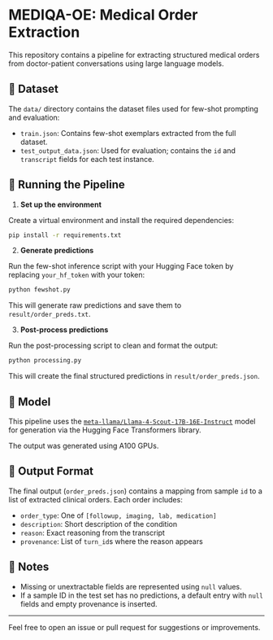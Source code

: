 # MEDIQA-OE: Medical Order Extraction

This repository contains a pipeline for extracting structured medical orders from doctor-patient conversations using large language models.

## 📁 Dataset

The `data/` directory contains the dataset files used for few-shot prompting and evaluation:

- `train.json`: Contains few-shot exemplars extracted from the full dataset.
- `test_output_data.json`: Used for evaluation; contains the `id` and `transcript` fields for each test instance.

## 🚀 Running the Pipeline

1. **Set up the environment**

Create a virtual environment and install the required dependencies:

```bash
pip install -r requirements.txt
```

2. **Generate predictions**

Run the few-shot inference script with your Hugging Face token by replacing `your_hf_token` with your token:

```bash
python fewshot.py
```

This will generate raw predictions and save them to `result/order_preds.txt`.

3. **Post-process predictions**

Run the post-processing script to clean and format the output:

```bash
python processing.py
```

This will create the final structured predictions in `result/order_preds.json`.

## 🔧 Model

This pipeline uses the [`meta-llama/Llama-4-Scout-17B-16E-Instruct`](https://huggingface.co/meta-llama/Llama-4-Scout-17B-16E-Instruct) model for generation via the Hugging Face Transformers library.

The output was generated using A100 GPUs.

## 📂 Output Format

The final output (`order_preds.json`) contains a mapping from sample `id` to a list of extracted clinical orders. Each order includes:

- `order_type`: One of `[followup, imaging, lab, medication]`
- `description`: Short description of the condition
- `reason`: Exact reasoning from the transcript
- `provenance`: List of `turn_id`s where the reason appears

## 📌 Notes

- Missing or unextractable fields are represented using `null` values.
- If a sample ID in the test set has no predictions, a default entry with `null` fields and empty provenance is inserted.

---

Feel free to open an issue or pull request for suggestions or improvements.
